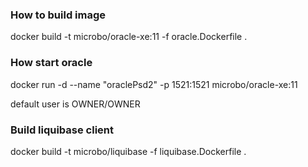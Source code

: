 ### How to build image

docker build -t microbo/oracle-xe:11 -f oracle.Dockerfile .

### How start oracle 
docker run -d --name "oraclePsd2" -p 1521:1521 microbo/oracle-xe:11

default user is OWNER/OWNER

### Build liquibase client

docker build -t microbo/liquibase -f liquibase.Dockerfile .
